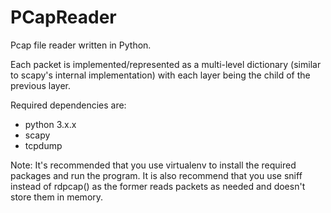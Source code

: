 # PCapReader
Pcap file reader written in Python.

Each packet is implemented/represented as a multi-level dictionary (similar to scapy's internal implementation) with each layer being the child of the previous layer.

Required dependencies are:
- python 3.x.x
- scapy
- tcpdump

Note: It's recommended that you use virtualenv to install the required packages and run the program. It is also recommend that you use sniff instead of rdpcap() as the former reads packets as needed and doesn't store them in memory.
